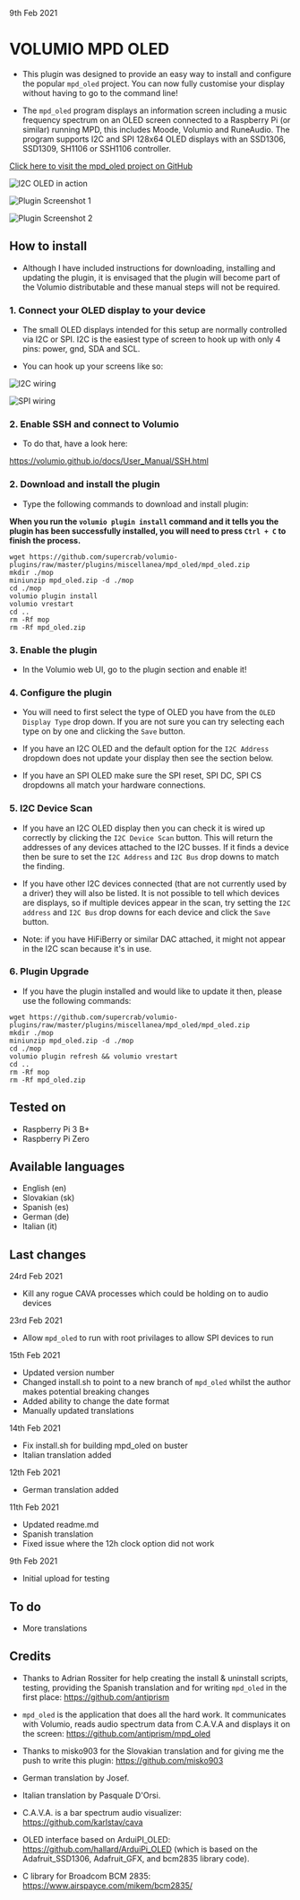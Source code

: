 9th Feb 2021
#	VOLUMIO MPD OLED

- This plugin was designed to provide an easy way to install and configure the popular `mpd_oled` project.  You can now fully customise your display without having to go to the command line!

- The `mpd_oled` program displays an information screen including a music frequency spectrum on an OLED screen connected to a Raspberry Pi (or similar) running MPD, this includes Moode, Volumio and RuneAudio. The program supports I2C and SPI 128x64 OLED displays with an SSD1306, SSD1309, SH1106 or SSH1106 controller. 

[Click here to visit the mpd_oled project on GitHub](https://github.com/antiprism/mpd_oled)

![I2C OLED in action](oled.jpg?raw=true "I2C OLED in action")

![Plugin Screenshot 1](screenshot1.png?raw=true "Plugin Screenshot 1")

![Plugin Screenshot 2](screenshot2.png?raw=true "Plugin Screenshot 2")

## How to install

- Although I have included instructions for downloading, installing and updating the plugin, it is envisaged that the plugin will become part of the Volumio distributable and these manual steps will not be required.

### 1. Connect your OLED display to your device

- The small OLED displays intended for this setup are normally controlled via I2C or SPI.  I2C is the easiest type of screen to hook up with only 4 pins: power, gnd, SDA and SCL.

- You can hook up your screens like so:

![I2C wiring](https://github.com/antiprism/mpd_oled/blob/master/doc/wiring_i2c.png?raw=true)

![SPI wiring](https://github.com/antiprism/mpd_oled/blob/master/doc/wiring_spi.png?raw=true)


### 2. Enable SSH and connect to Volumio

- To do that, have a look here:

https://volumio.github.io/docs/User_Manual/SSH.html


### 2. Download and install the plugin

- Type the following commands to download and install plugin:  

**When you run the `volumio plugin install` command and it tells you the plugin has been successfully installed, you will need to press `Ctrl + C` to finish the process.**

```
wget https://github.com/supercrab/volumio-plugins/raw/master/plugins/miscellanea/mpd_oled/mpd_oled.zip
mkdir ./mop
miniunzip mpd_oled.zip -d ./mop
cd ./mop
volumio plugin install
volumio vrestart
cd ..
rm -Rf mop
rm -Rf mpd_oled.zip
```

### 3. Enable the plugin

- In the Volumio web UI, go to the plugin section and enable it!


### 4. Configure the plugin

- You will need to first select the type of OLED you have from the `OLED Display Type` drop down.  If you are not sure you can try selecting each type on by one and clicking the `Save` button.

- If you have an I2C OLED and the default option for the `I2C Address` dropdown does not update your display then see the section below.

- If you have an SPI OLED make sure the SPI reset, SPI DC, SPI CS dropdowns all match your hardware connections.

### 5. I2C Device Scan

- If you have an I2C OLED display then you can check it is wired up correctly by clicking the `I2C Device Scan` button.  This will return the addresses of any devices attached to the I2C busses.  If it finds a device then be sure to set the `I2C Address` and `I2C Bus` drop downs to match the finding.  

- If you have other I2C devices connected (that are not currently used by a driver) they will also be listed.  It is not possible to tell which devices are displays, so if multiple devices appear in the scan, try setting the `I2C address` and `I2C Bus` drop downs for each device and click the `Save` button. 

- Note: if you have HiFiBerry or similar DAC attached, it might not appear in the I2C scan because it's in use.

### 6. Plugin Upgrade

- If you have the plugin installed and would like to update it then, please use the following commands:  

```
wget https://github.com/supercrab/volumio-plugins/raw/master/plugins/miscellanea/mpd_oled/mpd_oled.zip
mkdir ./mop
miniunzip mpd_oled.zip -d ./mop
cd ./mop
volumio plugin refresh && volumio vrestart
cd ..
rm -Rf mop
rm -Rf mpd_oled.zip
```

## Tested on

* Raspberry Pi 3 B+
* Raspberry Pi Zero 


## Available languages

* English (en)
* Slovakian (sk)
* Spanish (es)
* German (de)
* Italian (it)


## Last changes

24rd Feb 2021

- Kill any rogue CAVA processes which could be holding on to audio devices

23rd Feb 2021

- Allow `mpd_oled` to run with root privilages to allow SPI devices to run

15th Feb 2021

- Updated version number
- Changed install.sh to point to a new branch of `mpd_oled` whilst the author makes potential breaking changes
- Added ability to change the date format
- Manually updated translations

14th Feb 2021

- Fix install.sh for building mpd_oled on buster
- Italian translation added

12th Feb 2021

- German translation added

11th Feb 2021

- Updated readme.md
- Spanish translation
- Fixed issue where the 12h clock option did not work

9th Feb 2021

- Initial upload for testing


## To do

- More translations


## Credits

- Thanks to Adrian Rossiter for help creating the install & uninstall scripts, testing, providing the Spanish translation and for writing `mpd_oled` in the first place: <https://github.com/antiprism>  

- `mpd_oled` is the application that does all the hard work.  It communicates with Volumio, reads audio spectrum data from C.A.V.A and displays it on the screen: <https://github.com/antiprism/mpd_oled>

- Thanks to misko903 for the Slovakian translation and for giving me the push to write this plugin: <https://github.com/misko903>

- German translation by Josef.

- Italian translation by Pasquale D'Orsi.

- C.A.V.A. is a bar spectrum audio visualizer: <https://github.com/karlstav/cava>

- OLED interface based on ArduiPI_OLED: <https://github.com/hallard/ArduiPi_OLED>
(which is based on the Adafruit_SSD1306, Adafruit_GFX, and bcm2835 library
code).

- C library for Broadcom BCM 2835: <https://www.airspayce.com/mikem/bcm2835/>